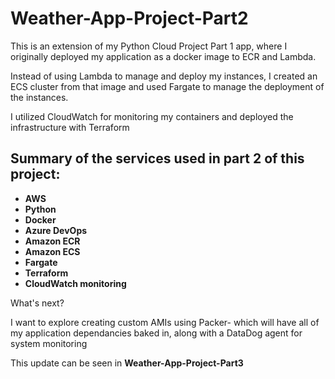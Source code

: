 # Weather-App-Project-Part2

This is an extension of my Python Cloud Project Part 1 app, where I originally deployed my application as a docker image to ECR and Lambda. 

Instead of using Lambda to manage and deploy my instances, I created an ECS cluster from that image and used Fargate to manage the deployment of the instances.

I utilized CloudWatch for monitoring my containers and deployed the infrastructure with Terraform

## Summary of the services used in part 2 of this project:
- **AWS**
- **Python**
- **Docker**
- **Azure DevOps**
- **Amazon ECR**
- **Amazon ECS**
- **Fargate**
- **Terraform**
- **CloudWatch monitoring**

What's next?

I want to explore creating custom AMIs using Packer- which will have all of my application dependancies baked in, along with a DataDog agent for system monitoring

This update can be seen in **Weather-App-Project-Part3**
